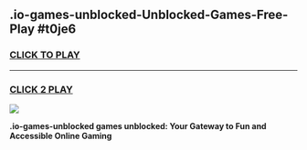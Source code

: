 
## .io-games-unblocked-Unblocked-Games-Free-Play #t0je6
<h3>
<a href="https://us.freeplayer.one?title=.io-games-unblocked&ref=9M">CLICK TO PLAY</a></h3>
<hr>

<h3>
<a href="https://us.freeplayer.one?title=.io-games-unblocked&ref=9M">CLICK 2 PLAY</a>
  
</h3>

<a href="https://us.freeplayer.one?title=.io-games-unblocked&ref=9M"><img src="https://clearcache.store/games.png"></a>


**.io-games-unblocked games unblocked: Your Gateway to Fun and Accessible Online Gaming**
